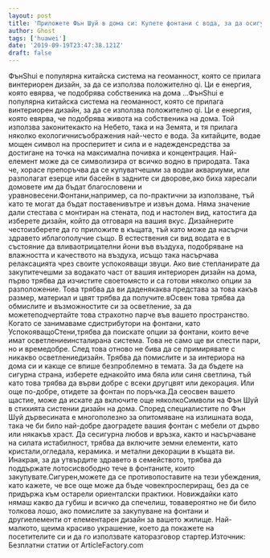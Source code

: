```yaml
---
layout: post
title: 'Приложете Фън Шуй в дома си: Купете фонтани с вода, за да осигурите късмета'
author: Ghost
tags: ['huawei']
date: '2019-09-19T23:47:38.121Z'
draft: false
---
```


ФънShui е популярна китайска система на геоманност, която се прилага винтериорен дизайн, за да се използва положително qi. Ци е енергия, която евярва, че подобрява собственика на дома ...ФънShui е популярна китайска система на геоманност, която се прилага винтериорен дизайн, за да се използва положително qi. Ци е енергия, която евярва, че подобрява живота на собственика на дома. Той използва законитекакто на Небето, така и на Земята, и тя прилага няколко екологичнисъображения най-често е вода. За китайците, водае мощен символ на просперитет и сила и е надежденсредства за достигане на точка на максимална почивка и концентрация. Най-елемент може да се символизира от всичко водно в природата. Така че, хорасе препоръчва да се купуватчешми за водаи аквариуми, или разполагат езерце или басейн в задните си дворове,ако биха харесали домовете им да бъдат благословени и уравновесени.Фонтани,например, са по-практични за използване, тъй като те могат да бъдат поставенивътре и извън дома. Няма значение дали стестава с монтиран на стената, под и настолен вид, катостига да изберете дизайн, който да отговаря на вашия вкус. Дизайнерите честоизберете да го приложите в къщата, тъй като може да насърчи здравето иблагополучие също. В естествения си вид водата е в състояние да вливаотрицателни йони във въздуха, подобряване на влажността и качеството на въздуха, исъщо така насърчава релаксацията чрез своите успокояващи звуци. Ако вие степланирате да закупитечешми за водакато част от вашия интериорен дизайн на дома, първо трябва да изчистите своетомясто и са готови няколко опции за разположение. Това трябва да ви даденякаква представа за това какъв размер, материал и цвят трябва да получите.вОсвен това трябва да обмислите и възможностите си за осветление, за да можетеподчертайте това страхотно парче във вашето пространство. Когато се занимаваме сдистрибутори на фонтани, като УспокояващоСтени,трябва да поискате опции за фонтани, които вече имат осветлениеинсталирана система. Това не само ще ви спести пари, но и времедобре. След това отново не бива да се примирявате с никакво осветлениедизайн. Трябва да помислите и за интериора на дома си и какще се впише безпроблемно в темата. За да бъдете на сигурна страна, изберете еднакойто има бяла или синя светлина, тъй като това трябва да върви добре с всеки другцвят или декорация. Или още по-добре, отидете за фонтан по поръчка.Да сеосвен вашето щастие, може да искате да включите още няколкоСимволи на Фън Шуй в стихията систении дизайн на дома. Според специалистите по Фън Шуй дървесината е многополезно за опитомяване на излишната вода, така че би било най-добре даоградете вашия фонтан с мебели от дърво или някакъв храст. Да сесигурна любов и връзка, както и насърчаване на силата истабилност, трябва да включите земни елементи, като кристали,огледала, керамика. и метални декорации в къщата ви. Инакрая, за да утвърдите здравето в семейството, трябва да поддържате лотосисвободно тече в фонтаните, които закупувате.Сигурен,можете да се противопоставите на тези убеждения, като кажете, че все още може да бъде човекпроспериращ, без да се придържа към остарели ориенталски практики. Новиждайки като нямаш какво да губиш и всичко да спечелиш, товавероятно не би било толкова лошо, ако помислите за закупуване на фонтани и другиелементи от елементарен дизайн за вашето жилище. Най-малкото, щеима красиво украшение, което да покажете на посетителите си и да го използвате каторазговор стартер.Източник: Безплатни статии от ArticleFactory.com
